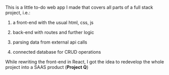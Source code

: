 This is a little to-do web app I made that covers all parts of a full stack project, i.e.:

1. a front-end with the usual html, css, js

1. back-end with routes and further logic

1. parsing data from external api calls

1. connected database for CRUD operations

While rewriting the front-end in React, I got the idea to redevelop the whole project into a SAAS product (**Project Q**)

